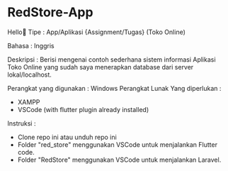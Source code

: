 # RedStore-App

Hello👋
Tipe : App/Aplikasi {Assignment/Tugas}
(Toko Online)

Bahasa : Inggris

Deskripsi : 
  Berisi mengenai contoh sederhana sistem informasi Aplikasi Toko Online yang sudah saya menerapkan database dari server lokal/localhost.

Perangkat yang digunakan : Windows 
Perangkat Lunak Yang diperlukan :
- XAMPP
- VSCode (with flutter plugin already installed)

Instruksi :
- Clone repo ini atau unduh repo ini
- Folder "red_store" menggunakan VSCode untuk menjalankan Flutter code.
- Folder "RedStore" menggunakan VSCode untuk menjalankan Laravel.
